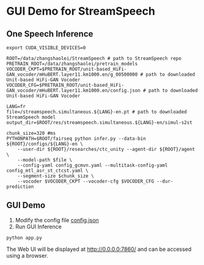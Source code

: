 # GUI Demo for StreamSpeech

## One Speech Inference
```shell
export CUDA_VISIBLE_DEVICES=0

ROOT=/data/zhangshaolei/StreamSpeech # path to StreamSpeech repo
PRETRAIN_ROOT=/data/zhangshaolei/pretrain_models 
VOCODER_CKPT=$PRETRAIN_ROOT/unit-based_HiFi-GAN_vocoder/mHuBERT.layer11.km1000.en/g_00500000 # path to downloaded Unit-based HiFi-GAN Vocoder
VOCODER_CFG=$PRETRAIN_ROOT/unit-based_HiFi-GAN_vocoder/mHuBERT.layer11.km1000.en/config.json # path to downloaded Unit-based HiFi-GAN Vocoder

LANG=fr
file=/streamspeech.simultaneous.${LANG}-en.pt # path to downloaded StreamSpeech model
output_dir=$ROOT/res/streamspeech.simultaneous.${LANG}-en/simul-s2st

chunk_size=320 #ms
PYTHONPATH=$ROOT/fairseq python infer.py --data-bin ${ROOT}/configs/${LANG}-en \
    --user-dir ${ROOT}/researches/ctc_unity --agent-dir ${ROOT}/agent \
    --model-path $file \
    --config-yaml config_gcmvn.yaml --multitask-config-yaml config_mtl_asr_st_ctcst.yaml \
    --segment-size $chunk_size \
    --vocoder $VOCODER_CKPT --vocoder-cfg $VOCODER_CFG --dur-prediction 
```

## GUI Demo
1. Modify the config file [config.json](./config.json)
2. Run GUI Inference
```shell
python app.py
```
The Web UI will be displayed at http://0.0.0.0:7860/ and can be accessed using a browser.